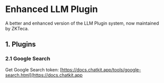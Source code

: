 # Enhanced LLM Plugin 

A better and enhanced version of the LLM Plugin system, now maintained by ZKTeca.

## 1. Plugins

### 2.1 Google Search

Get Google Search token: [https://docs.chatkit.app/tools/google-search.html](https://docs.chatkit.app